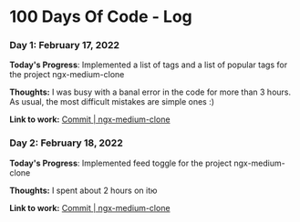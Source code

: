 # 100 Days Of Code - Log

### Day 1: February 17, 2022 

**Today's Progress**: Implemented a list of tags and a list of popular tags for the project ngx-medium-clone

**Thoughts:** I was busy with a banal error in the code for more than 3 hours. As usual, the most difficult mistakes are simple ones :)

**Link to work:** [Commit | ngx-medium-clone](https://github.com/Kennix88/ngx-medium-clone/commit/211307adfc1e65f265c5bd16bf3b8d6795afea60)


### Day 2: February 18, 2022 

**Today's Progress**: Implemented feed toggle for the project ngx-medium-clone

**Thoughts:** I spent about 2 hours on itю

**Link to work:** [Commit | ngx-medium-clone](https://github.com/Kennix88/ngx-medium-clone/commit/84d74635868ad144c0e4dc9b3940e6022a8d1c55)
